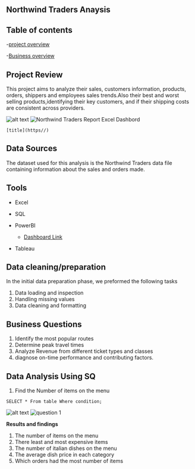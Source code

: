 
## **Northwind Traders Anaysis**               

## Table of contents
-[project overview]( #project-overview)

-[Business overview](#Business-Questions)

## Project Review 

This project aims to analyze their sales, customers information, products, orders, shippers and employees sales trends.Also their best and worst selling products,identifying their key customers, and if their shipping costs are consistent across providers.

![alt text](image.jpg)
![Northwind Traders Report Excel Dashbord](https://github.com/user-attachments/assets/222e865e-d33b-4f03-83aa-ab46977b03e9)

 	[title](https//)



## Data Sources

The dataset used for this analysis is the Northwind Traders data file containing information about the sales and orders made.

## Tools

- Excel
- SQL
- PowerBI

  - [Dashboard Link]()
- Tableau

## Data cleaning/preparation

In the initial data preparation phase, we preformed the following tasks

1. Data loading and inspection
2. Handling missing values 
3. Data cleaning and formatting 

## Business Questions

1. Identify the most popular routes
2. Determine peak travel times
3. Analyze Revenue from different ticket types and  classes
4. diagnose on-time performance and contributing factors.

## Data Analysis Using SQ

1. Find the Number of items on the menu

``` SELECT * From table Where condition; ```

![alt text](image.jpg)
![question 1](https://github.com/user-attachments/assets/8061ec4a-bd0c-4214-944a-6dba44ab286b)

**Results and findings**

1. The number of items on the menu
2. There least and most expensive items
3. The number of italian dishes on the menu
4. The average dish price in each category
5. Which orders had the most number of items




 

